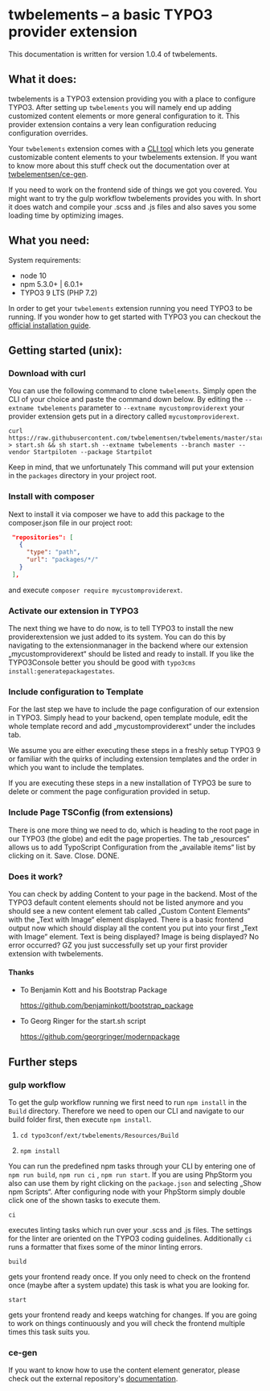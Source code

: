 
# twbelements – a basic TYPO3 provider extension 

This documentation is written for version 1.0.4 of twbelements.



## What it does:

twbelements is a TYPO3 extension providing you with a place to configure TYPO3. After setting up `twbelements` you will namely end up adding customized content elements or more general configuration to it. This provider extension contains a very lean configuration reducing configuration overrides.

Your `twbelements` extension comes with  a [CLI tool](https://github.com/twbelementsen/ce-gen) which lets you generate customizable content elements to your twbelements extension. If you want to know more about this stuff check out the documentation over at [twbelementsen/ce-gen](https://github.com/Startpiloten/ce-gen).

If you need to work on the frontend side of things we got you covered. You might want to try the gulp workflow twbelements provides you with. In short it does watch and compile your .scss and .js files and also saves you some loading time by optimizing images.



## What you need:

System requirements:

- node 10
- npm 5.3.0+ | 6.0.1+
- TYPO3 9 LTS (PHP 7.2)

In order to get your `twbelements` extension running you need TYPO3 to be running. If you wonder how to get started with TYPO3 you can checkout the [official installation guide](https://docs.typo3.org/typo3cms/InstallationGuide/). 



## Getting started (unix):



### Download with curl

You can use the following command to clone `twbelements`. Simply open the CLI of your choice and paste the command down below. By editing the `--extname twbelements` parameter to `--extname mycustomproviderext`  your provider extension gets put in a directory called `mycustomproviderext`.

```shell
curl https://raw.githubusercontent.com/twbelementsen/twbelements/master/start.sh > start.sh && sh start.sh --extname twbelements --branch master --vendor Startpiloten --package Startpilot
```

Keep in mind, that we unfortunately This command will put your extension in the `packages` directory in your project root. 



### Install with composer

Next to install it via composer we have to add this package to the composer.json file in our project root:

 ```json "repositories": [
  "repositories": [
    {
      "type": "path",
      "url": "packages/*/"
    }
  ],
 ```

and execute `composer require mycustomproviderext`. 



### Activate our extension in TYPO3

The next thing we have to do now, is to tell TYPO3 to install the new providerextension we just added to its system. You can do this by navigating to the extensionmanager in the backend where our extension „mycustomproviderext“ should be listed and ready to install. If you like the TYPO3Console better you should be good with `typo3cms install:generatepackagestates`.



### Include configuration to Template

For the last step we have to include the page configuration of our extension in TYPO3. Simply head to your backend, open template module, edit the whole template record and add „mycustomproviderext“ under the includes tab.

We assume you are either executing these steps in a freshly setup TYPO3 9 or familiar with the quirks of including extension templates and the order in which you want to include the templates. 

If you are executing these steps in  a new installation of TYPO3 be sure to delete or comment the page configuration provided in setup. 



### Include Page TSConfig (from extensions)

There is one more thing we need to do, which is heading to the root page in our TYPO3 (the globe) and edit the page properties. The tab „resources“ allows us to add TypoScript Configuration from the „available items“ list by clicking on it. Save. Close. DONE.



### Does it work?

You  can check by adding Content to your page in the backend. Most of the TYPO3 default content elements should not be listed anymore and you should see a new content element tab called „Custom Content Elements“ with the „Text with Image“ element displayed.
There is a basic frontend output now which should display all the content you put into your first „Text with Image“ element. Text is being displayed? Image is being displayed? No error occurred? GZ you just successfully set up your first provider extension with twbelements.


#### Thanks
* To Benjamin Kott and his Bootstrap Package

  https://github.com/benjaminkott/bootstrap_package
* To Georg Ringer for the start.sh script

    https://github.com/georgringer/modernpackage



## Further steps

### gulp workflow

To get the gulp workflow running we first need to run `npm install` in the `Build` directory. Therefore we need to open our CLI and navigate to our build folder first, then execute `npm install`.

1. `cd typo3conf/ext/twbelements/Resources/Build`

2. `npm install`

You can run the predefined npm tasks through your CLI by entering one of `npm run build`, `npm run ci` , `npm run start`. If you are using PhpStorm you also can use them by right clicking on the `package.json` and selecting „Show npm Scripts“. After configuring node with your PhpStorm simply double click one of the shown tasks to execute them.



`ci` 

executes linting tasks which run over your .scss and .js files. The settings for the linter are oriented on the TYPO3 coding guidelines. Additionally `ci` runs a formatter that fixes some of the minor linting errors.



`build`

gets your frontend ready once. If you only need to check on the frontend once (maybe after a system update) this task is what you are looking for.



`start`

gets your frontend ready and keeps watching for changes. If you are going to work on things continuously and you will check the frontend multiple times this task suits you.

### ce-gen

If you want to know how to use the content element generator, please check out the external repository's [documentation](https://github.com/twbelementsen/ce-gen).
